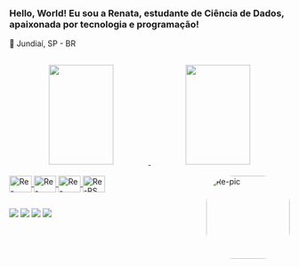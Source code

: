 ### Hello, World! Eu sou a Renata, estudante de Ciência de Dados, apaixonada por tecnologia e programação!
📍 Jundiaí, SP - BR

##

<div align="center">
  <a href="https://github.com/rocknree">
  <img width="48%" height="180em" src="https://github-readme-stats.vercel.app/api?username=rocknree&show_icons=true&theme=dracula&include_all_commits=true&count_private=true"/>
  <img width="48%" height="180em" src="https://github-readme-stats.vercel.app/api/top-langs/?username=rocknree&layout=compact&langs_count=7&theme=dracula"/>
</div>
<div style="display: inline_block"><br>
  <img align="center" alt="Re-Python" height="30" width="40" src="https://cdn.jsdelivr.net/gh/devicons/devicon/icons/python/python-plain.svg" />
          
  <img align="center" alt="Re-Java" height="30" width="40" src="https://cdn.jsdelivr.net/gh/devicons/devicon/icons/java/java-original.svg">
  <img align="center" alt="Re-Mysql" height="30" width="40" src="https://cdn.jsdelivr.net/gh/devicons/devicon/icons/mysql/mysql-original.svg">
  <img align="center" alt="Re-PS" height="30" width="40" src="https://cdn.jsdelivr.net/gh/devicons/devicon/icons/photoshop/photoshop-line.svg">
  <img align="right" alt="Re-pic" height="150" style="border-radius:50px;" src="https://picrew.me/shareImg/org/202206/338224_7XE2maoy.png?width=676&height=676">
</div>
  
  ##
 
<div> 
    <a href="https://linkedin.com/renatarocharodrigues" target="_blank"><img src="https://img.shields.io/badge/LinkedIn-0077B5?style=for-the-badge&logo=linkedin&logoColor=white" target="_blank"></a>
  <a href="https://instagram.com/rocknree" target="_blank"><img src="https://img.shields.io/badge/-Instagram-%23E4405F?style=for-the-badge&logo=instagram&logoColor=white" target="_blank"></a>
    <a href="mailto:renatarocha.e@gmail.com" target="_blank"><img src="https://img.shields.io/badge/Gmail-D14836?style=for-the-badge&logo=gmail&logoColor=white" target="_blank"></a>
  <a href="https://open.spotify.com/user/reeh_r" target="_blank"><img src="https://img.shields.io/badge/Spotify-1ED760?&style=for-the-badge&logo=spotify&logoColor=white" target="_blank"></a>

  </div>
